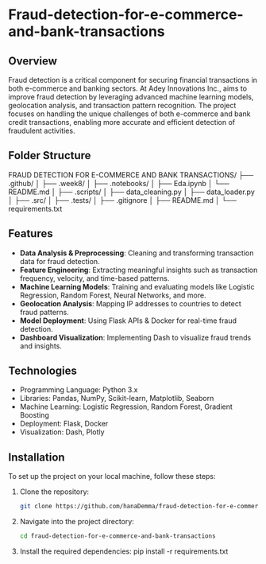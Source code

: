 # Fraud-detection-for-e-commerce-and-bank-transactions

## Overview

Fraud detection is a critical component for securing financial transactions in both e-commerce and banking sectors. At Adey Innovations Inc.,  aims to improve fraud detection by leveraging advanced machine learning models, geolocation analysis, and transaction pattern recognition. The project focuses on handling the unique challenges of both e-commerce and bank credit transactions, enabling more accurate and efficient detection of fraudulent activities.


## Folder Structure 

FRAUD DETECTION FOR E-COMMERCE AND BANK TRANSACTIONS/
├── .github/
│
├── .week8/
│
├── .notebooks/
│   ├── Eda.ipynb
│   └── README.md
│
├── .scripts/
│   ├── data_cleaning.py
│   ├── data_loader.py
│
├── .src/
│
├── .tests/
│
├── .gitignore
│
├── README.md
│
└── requirements.txt

## Features
- **Data Analysis & Preprocessing**: Cleaning and transforming transaction data for fraud detection.
- **Feature Engineering**: Extracting meaningful insights such as transaction frequency, velocity, and time-based patterns.
- **Machine Learning Models**: Training and evaluating models like Logistic Regression, Random Forest, Neural Networks, and more.
- **Geolocation Analysis**: Mapping IP addresses to countries to detect fraud patterns.
- **Model Deployment**: Using Flask APIs & Docker for real-time fraud detection.
- **Dashboard Visualization**: Implementing Dash to visualize fraud trends and insights.


## Technologies

- Programming Language: Python 3.x
- Libraries: Pandas, NumPy, Scikit-learn, Matplotlib, Seaborn
- Machine Learning: Logistic Regression, Random Forest, Gradient Boosting
- Deployment: Flask, Docker
- Visualization: Dash, Plotly


## Installation

To set up the project on your local machine, follow these steps:


1. Clone the repository:
   ```bash
   git clone https://github.com/hanaDemma/fraud-detection-for-e-commerce-and-bank-transactions.git
2. Navigate into the project directory:
   ```bash
   cd fraud-detection-for-e-commerce-and-bank-transactions

3. Install the required dependencies:
   pip install -r requirements.txt
